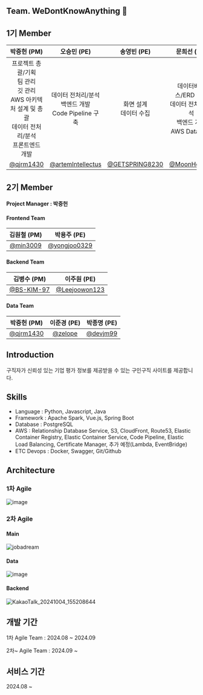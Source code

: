 ## Team. WeDontKnowAnything 👋

<!--

**Here are some ideas to get you started:**
🙋‍♀️ A short introduction - what is your organization all about?
🌈 Contribution guidelines - how can the community get involved?
👩‍💻 Useful resources - where can the community find your docs? Is there anything else the community should know?
🍿 Fun facts - what does your team eat for breakfast?
🧙 Remember, you can do mighty things with the power of [Markdown](https://docs.github.com/github/writing-on-github/getting-started-with-writing-and-formatting-on-github/basic-writing-and-formatting-syntax)
-->

## 1기 Member
| 박중헌 (PM) | 오승민 (PE) | 송영빈 (PE) | 문희선 (PE) |
|:----------:|:----------:|:----------:|:----------:|
| 프로젝트 총괄/기획<br>팀 관리<br>깃 관리<br>AWS 아키텍처 설계 및 총괄<br>데이터 전처리/분석<br>프론트엔드 개발 | 데이터 전처리/분석<br>백엔드 개발<br>Code Pipeline 구축 | 화면 설계<br>데이터 수집 | 데이터베이스/ERD 설계<br>데이터 전처리/분석<br>백엔드 개발<br>AWS Data 관리 |
| [@qjrm1430](https://github.com/qjrm1430) | [@artemIntellectus](https://github.com/artemIntellectus) | [@GETSPRING8230](https://github.com/GETSPRING8230) | [@MoonHeesun](https://github.com/MoonHeesun) |

## 2기 Member

#### Project Manager : 박중헌

#### Frontend Team
| 김원철 (PM) | 박용주 (PE) |
|:----------:|:----------:|
| [@min3009](https://github.com/min3009) | [@yongjoo0329](https://github.com/yongjoo0329) | 

#### Backend Team
| 김병수 (PM) | 이주원 (PE) |
|:----------:|:----------:|
| [@BS-KIM-97](https://github.com/BS-KIM-97) | [@Leejoowon123](https://github.com/Leejoowon123) | 

#### Data Team
| 박중헌 (PM) | 이준경 (PE) | 박종명 (PE) |
|:----------:|:----------:|:----------:|
| [@qjrm1430](https://github.com/qjrm1430) | [@zelope](https://github.com/zelope) | [@devjm99](https://github.com/devjm99) |

## Introduction
구직자가 신뢰성 있는 기업 평가 정보를 제공받을 수 있는 구인구직 사이트를 제공합니다.

## Skills

- Language : Python, Javascript, Java
- Framework : Apache Spark, Vue.js, Spring Boot
- Database : PostgreSQL
- AWS : Relationship Database Service, S3, CloudFront, Route53, Elastic Container Registry, Elastic Container Service, Code Pipeline, Elastic Load Balancing, Certificate Manager, 추가 예정(Lambda, EventBridge)
- ETC Devops :  Docker, Swagger, Git/Github

## Architecture

### 1차 Agile
![image](https://github.com/user-attachments/assets/0320d542-b245-4d1f-8632-07bc11fedbbd)

### 2차 Agile

#### Main
![jobadream](https://github.com/user-attachments/assets/0216795e-3901-4c68-a9d2-4c94d6d1493a)


#### Data
![image](https://github.com/user-attachments/assets/a649f880-de4b-48ce-bf8f-8818acab7e49)

#### Backend
![KakaoTalk_20241004_155208644](https://github.com/user-attachments/assets/b9ec3b10-34c5-4cbf-873e-9fc3fcc70e96)


## 개발 기간
1차 Agile Team : 2024.08 ~ 2024.09

2차~ Agile Team : 2024.09 ~

## 서비스 기간 
2024.08 ~
